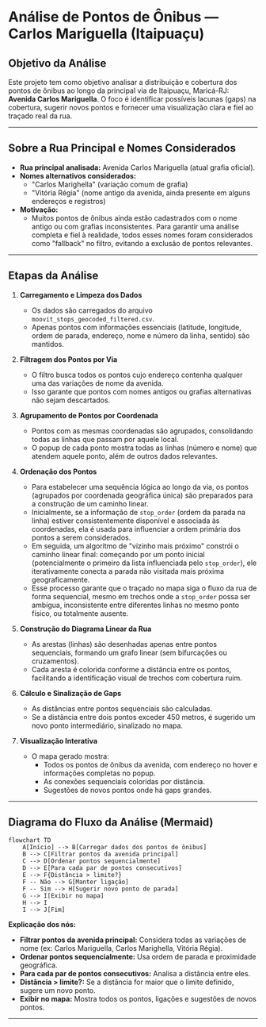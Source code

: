 # Análise de Pontos de Ônibus — Carlos Mariguella (Itaipuaçu)

## Objetivo da Análise
Este projeto tem como objetivo analisar a distribuição e cobertura dos pontos de ônibus ao longo da principal via de Itaipuaçu, Maricá-RJ: **Avenida Carlos Mariguella**. O foco é identificar possíveis lacunas (gaps) na cobertura, sugerir novos pontos e fornecer uma visualização clara e fiel ao traçado real da rua.

---

## Sobre a Rua Principal e Nomes Considerados
- **Rua principal analisada:** Avenida Carlos Mariguella (atual grafia oficial).
- **Nomes alternativos considerados:**
  - "Carlos Marighella" (variação comum de grafia)
  - "Vitória Régia" (nome antigo da avenida, ainda presente em alguns endereços e registros)
- **Motivação:**
  - Muitos pontos de ônibus ainda estão cadastrados com o nome antigo ou com grafias inconsistentes. Para garantir uma análise completa e fiel à realidade, todos esses nomes foram considerados como "fallback" no filtro, evitando a exclusão de pontos relevantes.

---

## Etapas da Análise

1. **Carregamento e Limpeza dos Dados**
   - Os dados são carregados do arquivo `moovit_stops_geocoded_filtered.csv`.
   - Apenas pontos com informações essenciais (latitude, longitude, ordem de parada, endereço, nome e número da linha, sentido) são mantidos.

2. **Filtragem dos Pontos por Via**
   - O filtro busca todos os pontos cujo endereço contenha qualquer uma das variações de nome da avenida.
   - Isso garante que pontos com nomes antigos ou grafias alternativas não sejam descartados.

3. **Agrupamento de Pontos por Coordenada**
   - Pontos com as mesmas coordenadas são agrupados, consolidando todas as linhas que passam por aquele local.
   - O popup de cada ponto mostra todas as linhas (número e nome) que atendem aquele ponto, além de outros dados relevantes.

4. **Ordenação dos Pontos**
   - Para estabelecer uma sequência lógica ao longo da via, os pontos (agrupados por coordenada geográfica única) são preparados para a construção de um caminho linear.
   - Inicialmente, se a informação de `stop_order` (ordem da parada na linha) estiver consistentemente disponível e associada às coordenadas, ela é usada para influenciar a ordem primária dos pontos a serem considerados.
   - Em seguida, um algoritmo de "vizinho mais próximo" constrói o caminho linear final: começando por um ponto inicial (potencialmente o primeiro da lista influenciada pelo `stop_order`), ele iterativamente conecta a parada não visitada mais próxima geograficamente.
   - Esse processo garante que o traçado no mapa siga o fluxo da rua de forma sequencial, mesmo em trechos onde a `stop_order` possa ser ambígua, inconsistente entre diferentes linhas no mesmo ponto físico, ou totalmente ausente.

5. **Construção do Diagrama Linear da Rua**
   - As arestas (linhas) são desenhadas apenas entre pontos sequenciais, formando um grafo linear (sem bifurcações ou cruzamentos).
   - Cada aresta é colorida conforme a distância entre os pontos, facilitando a identificação visual de trechos com cobertura ruim.

6. **Cálculo e Sinalização de Gaps**
   - As distâncias entre pontos sequenciais são calculadas.
   - Se a distância entre dois pontos exceder 450 metros, é sugerido um novo ponto intermediário, sinalizado no mapa.

7. **Visualização Interativa**
   - O mapa gerado mostra:
     - Todos os pontos de ônibus da avenida, com endereço no hover e informações completas no popup.
     - As conexões sequenciais coloridas por distância.
     - Sugestões de novos pontos onde há gaps grandes.

---

## Diagrama do Fluxo da Análise (Mermaid)
```mermaid
flowchart TD
    A[Início] --> B[Carregar dados dos pontos de ônibus]
    B --> C[Filtrar pontos da avenida principal]
    C --> D[Ordenar pontos sequencialmente]
    D --> E[Para cada par de pontos consecutivos]
    E --> F{Distância > limite?}
    F -- Não --> G[Manter ligação]
    F -- Sim --> H[Sugerir novo ponto de parada]
    G --> I[Exibir no mapa]
    H --> I
    I --> J[Fim]
```

**Explicação dos nós:**
- **Filtrar pontos da avenida principal:** Considera todas as variações de nome (ex: Carlos Mariguella, Carlos Marighella, Vitória Régia).
- **Ordenar pontos sequencialmente:** Usa ordem de parada e proximidade geográfica.
- **Para cada par de pontos consecutivos:** Analisa a distância entre eles.
- **Distância > limite?:** Se a distância for maior que o limite definido, sugere um novo ponto.
- **Exibir no mapa:** Mostra todos os pontos, ligações e sugestões de novos pontos.

---